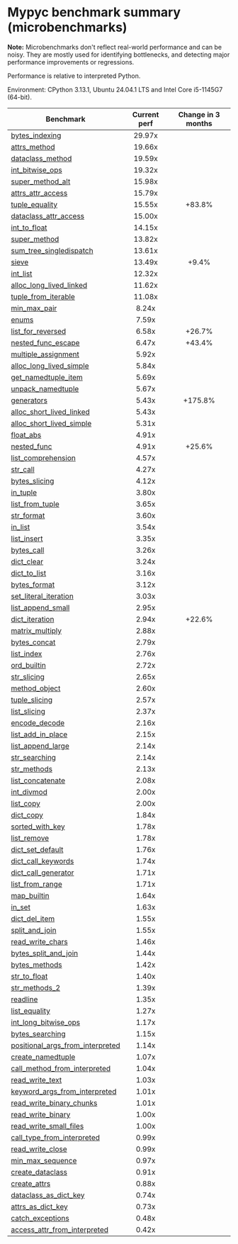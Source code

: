 # Mypyc benchmark summary (microbenchmarks)

**Note:** Microbenchmarks don't reflect real-world performance and can be noisy.
           They are mostly used for identifying bottlenecks, and detecting major performance
           improvements or regressions.

Performance is relative to interpreted Python.

Environment: CPython 3.13.1, Ubuntu 24.04.1 LTS and Intel Core i5-1145G7 (64-bit).

| Benchmark | Current perf | Change in 3 months |
| --- | :---: | :---: |
| [bytes_indexing](benchmarks/bytes_indexing.md) | 29.97x |  |
| [attrs_method](benchmarks/attrs_method.md) | 19.66x |  |
| [dataclass_method](benchmarks/dataclass_method.md) | 19.59x |  |
| [int_bitwise_ops](benchmarks/int_bitwise_ops.md) | 19.32x |  |
| [super_method_alt](benchmarks/super_method_alt.md) | 15.98x |  |
| [attrs_attr_access](benchmarks/attrs_attr_access.md) | 15.79x |  |
| [tuple_equality](benchmarks/tuple_equality.md) | 15.55x | +83.8% |
| [dataclass_attr_access](benchmarks/dataclass_attr_access.md) | 15.00x |  |
| [int_to_float](benchmarks/int_to_float.md) | 14.15x |  |
| [super_method](benchmarks/super_method.md) | 13.82x |  |
| [sum_tree_singledispatch](benchmarks/sum_tree_singledispatch.md) | 13.61x |  |
| [sieve](benchmarks/sieve.md) | 13.49x | +9.4% |
| [int_list](benchmarks/int_list.md) | 12.32x |  |
| [alloc_long_lived_linked](benchmarks/alloc_long_lived_linked.md) | 11.62x |  |
| [tuple_from_iterable](benchmarks/tuple_from_iterable.md) | 11.08x |  |
| [min_max_pair](benchmarks/min_max_pair.md) | 8.24x |  |
| [enums](benchmarks/enums.md) | 7.59x |  |
| [list_for_reversed](benchmarks/list_for_reversed.md) | 6.58x | +26.7% |
| [nested_func_escape](benchmarks/nested_func_escape.md) | 6.47x | +43.4% |
| [multiple_assignment](benchmarks/multiple_assignment.md) | 5.92x |  |
| [alloc_long_lived_simple](benchmarks/alloc_long_lived_simple.md) | 5.84x |  |
| [get_namedtuple_item](benchmarks/get_namedtuple_item.md) | 5.69x |  |
| [unpack_namedtuple](benchmarks/unpack_namedtuple.md) | 5.67x |  |
| [generators](benchmarks/generators.md) | 5.43x | +175.8% |
| [alloc_short_lived_linked](benchmarks/alloc_short_lived_linked.md) | 5.43x |  |
| [alloc_short_lived_simple](benchmarks/alloc_short_lived_simple.md) | 5.31x |  |
| [float_abs](benchmarks/float_abs.md) | 4.91x |  |
| [nested_func](benchmarks/nested_func.md) | 4.91x | +25.6% |
| [list_comprehension](benchmarks/list_comprehension.md) | 4.57x |  |
| [str_call](benchmarks/str_call.md) | 4.27x |  |
| [bytes_slicing](benchmarks/bytes_slicing.md) | 4.12x |  |
| [in_tuple](benchmarks/in_tuple.md) | 3.80x |  |
| [list_from_tuple](benchmarks/list_from_tuple.md) | 3.65x |  |
| [str_format](benchmarks/str_format.md) | 3.60x |  |
| [in_list](benchmarks/in_list.md) | 3.54x |  |
| [list_insert](benchmarks/list_insert.md) | 3.35x |  |
| [bytes_call](benchmarks/bytes_call.md) | 3.26x |  |
| [dict_clear](benchmarks/dict_clear.md) | 3.24x |  |
| [dict_to_list](benchmarks/dict_to_list.md) | 3.16x |  |
| [bytes_format](benchmarks/bytes_format.md) | 3.12x |  |
| [set_literal_iteration](benchmarks/set_literal_iteration.md) | 3.03x |  |
| [list_append_small](benchmarks/list_append_small.md) | 2.95x |  |
| [dict_iteration](benchmarks/dict_iteration.md) | 2.94x | +22.6% |
| [matrix_multiply](benchmarks/matrix_multiply.md) | 2.88x |  |
| [bytes_concat](benchmarks/bytes_concat.md) | 2.79x |  |
| [list_index](benchmarks/list_index.md) | 2.76x |  |
| [ord_builtin](benchmarks/ord_builtin.md) | 2.72x |  |
| [str_slicing](benchmarks/str_slicing.md) | 2.65x |  |
| [method_object](benchmarks/method_object.md) | 2.60x |  |
| [tuple_slicing](benchmarks/tuple_slicing.md) | 2.57x |  |
| [list_slicing](benchmarks/list_slicing.md) | 2.37x |  |
| [encode_decode](benchmarks/encode_decode.md) | 2.16x |  |
| [list_add_in_place](benchmarks/list_add_in_place.md) | 2.15x |  |
| [list_append_large](benchmarks/list_append_large.md) | 2.14x |  |
| [str_searching](benchmarks/str_searching.md) | 2.14x |  |
| [str_methods](benchmarks/str_methods.md) | 2.13x |  |
| [list_concatenate](benchmarks/list_concatenate.md) | 2.08x |  |
| [int_divmod](benchmarks/int_divmod.md) | 2.00x |  |
| [list_copy](benchmarks/list_copy.md) | 2.00x |  |
| [dict_copy](benchmarks/dict_copy.md) | 1.84x |  |
| [sorted_with_key](benchmarks/sorted_with_key.md) | 1.78x |  |
| [list_remove](benchmarks/list_remove.md) | 1.78x |  |
| [dict_set_default](benchmarks/dict_set_default.md) | 1.76x |  |
| [dict_call_keywords](benchmarks/dict_call_keywords.md) | 1.74x |  |
| [dict_call_generator](benchmarks/dict_call_generator.md) | 1.71x |  |
| [list_from_range](benchmarks/list_from_range.md) | 1.71x |  |
| [map_builtin](benchmarks/map_builtin.md) | 1.64x |  |
| [in_set](benchmarks/in_set.md) | 1.63x |  |
| [dict_del_item](benchmarks/dict_del_item.md) | 1.55x |  |
| [split_and_join](benchmarks/split_and_join.md) | 1.55x |  |
| [read_write_chars](benchmarks/read_write_chars.md) | 1.46x |  |
| [bytes_split_and_join](benchmarks/bytes_split_and_join.md) | 1.44x |  |
| [bytes_methods](benchmarks/bytes_methods.md) | 1.42x |  |
| [str_to_float](benchmarks/str_to_float.md) | 1.40x |  |
| [str_methods_2](benchmarks/str_methods_2.md) | 1.39x |  |
| [readline](benchmarks/readline.md) | 1.35x |  |
| [list_equality](benchmarks/list_equality.md) | 1.27x |  |
| [int_long_bitwise_ops](benchmarks/int_long_bitwise_ops.md) | 1.17x |  |
| [bytes_searching](benchmarks/bytes_searching.md) | 1.15x |  |
| [positional_args_from_interpreted](benchmarks/positional_args_from_interpreted.md) | 1.14x |  |
| [create_namedtuple](benchmarks/create_namedtuple.md) | 1.07x |  |
| [call_method_from_interpreted](benchmarks/call_method_from_interpreted.md) | 1.04x |  |
| [read_write_text](benchmarks/read_write_text.md) | 1.03x |  |
| [keyword_args_from_interpreted](benchmarks/keyword_args_from_interpreted.md) | 1.01x |  |
| [read_write_binary_chunks](benchmarks/read_write_binary_chunks.md) | 1.01x |  |
| [read_write_binary](benchmarks/read_write_binary.md) | 1.00x |  |
| [read_write_small_files](benchmarks/read_write_small_files.md) | 1.00x |  |
| [call_type_from_interpreted](benchmarks/call_type_from_interpreted.md) | 0.99x |  |
| [read_write_close](benchmarks/read_write_close.md) | 0.99x |  |
| [min_max_sequence](benchmarks/min_max_sequence.md) | 0.97x |  |
| [create_dataclass](benchmarks/create_dataclass.md) | 0.91x |  |
| [create_attrs](benchmarks/create_attrs.md) | 0.88x |  |
| [dataclass_as_dict_key](benchmarks/dataclass_as_dict_key.md) | 0.74x |  |
| [attrs_as_dict_key](benchmarks/attrs_as_dict_key.md) | 0.73x |  |
| [catch_exceptions](benchmarks/catch_exceptions.md) | 0.48x |  |
| [access_attr_from_interpreted](benchmarks/access_attr_from_interpreted.md) | 0.42x |  |
